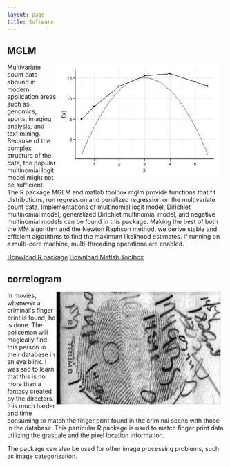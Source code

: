 ```yaml
---
layout: page
title: Software
---
```


## MGLM

<div style="float:right;margin:0 10px 10px 0" markdown="1">
	<img src="./software/images/MMPlot.jpeg" width="380" height="260" alt="" border="0">
</div>
			
Multivariate count data abound in modern application areas such as genomics, sports, imaging analysis, and text mining.  Because of the complex structure of the data, the popular multinomial logit model might not be sufficient. The R package MGLM and matlab toolbox mglm provide functions that fit distributions, run regression and penalized regression on the multivariate count data.  Implementations of multinomial logit model, Dirichlet multinomial model, generalized Dirichlet multinomial model, and negative multinomial models can be found in this package. Making the best of both the MM algorithm and the Newton Raphson method, we derive stable and efficient algorithms to find the maximum likelihood estimates.  If running on a multi-core machine, multi-threading operations are enabled.
       
[Donwload R package](http://cran.r-project.org/web/packages/MGLM/)
[Download Matlab Toolbox](http://www4.stat.ncsu.edu/~hzhou3/softwares/mglm/)




## correlogram 

<div style="float:right;margin:0 10px 10px 0" markdown="1">
	<img src="./software/images/00a92478.bmp" width="380" height="260" alt="" border="0">
</div>

In movies, whenever a criminal's finger print is found, he is done.  The policeman will magically find this person in their database in an eye blink.  I was sad to learn that this is no more than a fantasy created by the directors.  It is much harder and time consuming to match the finger print found in the criminal scene with those in the database.  This particular R package is used to match finger print
data utilizing the grascale and the pixel location information.

The package can also be used for other image processing problems, such as image categorization.




